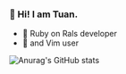 ### 🤖 Hi! I am Tuan.

<!--
**tuang3142/tuang3142** is a ✨ _special_ ✨ repository because its `README.md` (this file) appears on your GitHub profile.

Here are some ideas to get you started:
-->
- 🚀   Ruby on Rals developer
- 🦾   and Vim user

![Anurag's GitHub stats](https://github-readme-stats.vercel.app/api?username=tuang3142&count_private=true&show_icons=true&theme=nord)
